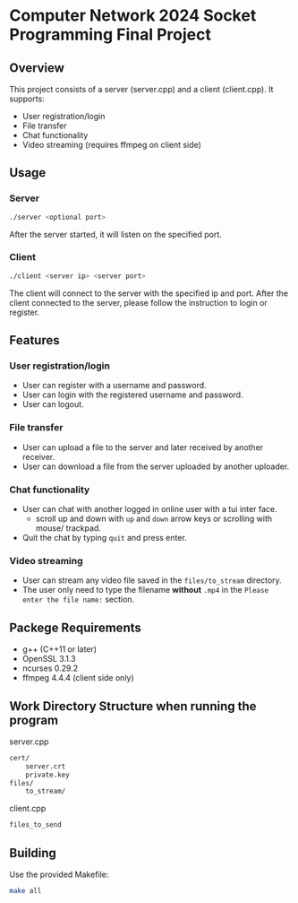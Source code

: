 # Computer Network 2024 Socket Programming Final Project

## Overview
This project consists of a server (server.cpp) and a client (client.cpp). It supports:  
- User registration/login  
- File transfer  
- Chat functionality  
- Video streaming (requires ffmpeg on client side)

## Usage
### Server
```bash
./server <optional port>
```
After the server started, it will listen on the specified port.
### Client
```bash
./client <server ip> <server port>
```
The client will connect to the server with the specified ip and port.
After the client connected to the server, please follow the instruction to login or register.

## Features 
### User registration/login
- User can register with a username and password.
- User can login with the registered username and password.
- User can logout.
### File transfer
- User can upload a file to the server and later received by another receiver.
- User can download a file from the server uploaded by another uploader.
### Chat functionality
- User can chat with another logged in online user with a tui inter face.
    - scroll up and down with `up` and `down` arrow keys or scrolling with mouse/ trackpad.
- Quit the chat by typing `quit` and press enter.
### Video streaming
- User can stream any video file saved in the `files/to_stream` directory.
- The user only need to type the filename **without** `.mp4` in the `Please enter the file name:` section.


## Packege Requirements
- g++ (C++11 or later)  
- OpenSSL 3.1.3
- ncurses 0.29.2 
- ffmpeg  4.4.4 (client side only)

## Work Directory Structure when running the program
server.cpp
```bash
cert/
    server.crt
    private.key
files/
    to_stream/
```

client.cpp
```bash
files_to_send
```

## Building
Use the provided Makefile:
```bash
make all
```